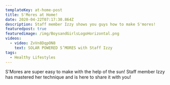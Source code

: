 ```yaml
---
templateKey: at-home-post
title: S'Mores at Home!
date: 2020-04-22T07:17:30.864Z
description: Staff member Izzy shows you guys how to make S'mores!
featuredpost: true
featuredimage: /img/BoysandGirlsLogoHorizontal.png
videos:
  - video: ZvVn8DqpON8
    text: SOLAR POWERED S’MORES with Staff Izzy
tags:
  - Healthy Lifestyles
---
```

S'Mores are super easy to make with the help of the sun! Staff member Izzy has mastered her technique and is here to share it with you!